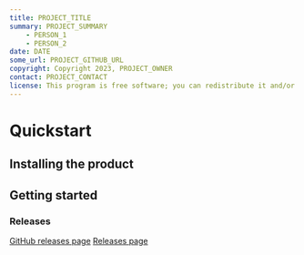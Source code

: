 ```yaml
---
title: PROJECT_TITLE
summary: PROJECT_SUMMARY
    - PERSON_1
    - PERSON_2
date: DATE
some_url: PROJECT_GITHUB_URL
copyright: Copyright 2023, PROJECT_OWNER
contact: PROJECT_CONTACT
license: This program is free software; you can redistribute it and/or modify it under the terms of the GNU Affero General Public License as published by the Free Software Foundation; either version 3 of the License, or (at your option) any later version.
---
```


# Quickstart
<!-- Replace all of the titles with relevant titles -->

## Installing the product
<!-- Easy to follow instructions for installing the product
not always a necessity -->

## Getting started
<!-- Easy to follow instructions for getting started using
the product -->

### Releases

<!-- Insert links to release pages -->
[GitHub releases page]()
[Releases page]()
